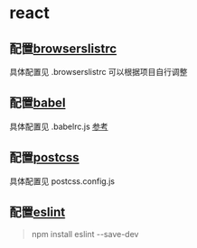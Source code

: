 
# react

## 配置[browserslistrc](https://github.com/browserslist/browserslist)

具体配置见 .browserslistrc 可以根据项目自行调整

## 配置[babel](https://www.babeljs.cn/docs/)

具体配置见 .babelrc.js [参考](https://juejin.cn/post/7062621128229355528)

## 配置[postcss](https://github.com/postcss/autoprefixer)

具体配置见 postcss.config.js

## 配置[eslint](https://eslint.bootcss.com/docs/user-guide/getting-started)

> npm install eslint --save-dev